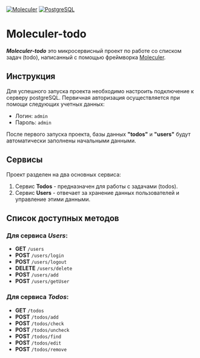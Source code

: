 [![Moleculer](https://badgen.net/badge/Powered%20by/Moleculer/0e83cd)](https://moleculer.services) [![PostgreSQL](https://img.shields.io/badge/Powered%20by-PostgreSQL-316192?style=flat&logo=Postgresql&logoColor=white)](https://www.postgresql.org)


# Moleculer-todo
**_Moleculer-todo_** это микросервисный проект по работе со списком задач (todo), написанный с помощью фреймворка [Moleculer](https://moleculer.services/).

## Инструкция
Для успешного запуска проекта необходимо настроить подключение к серверу postgreSQL.
Первичная авторизация осуществляется при помощи следующих учетных данных:
- Логин: `admin`
- Пароль: `admin`

После первого запуска проекта, базы данных **"todos"** и **"users"** будут автоматически заполнены начальными данными.

## Сервисы
Проект разделен на два основных сервиса:
1. Сервис **Todos** - предназначен для работы с задачами (todos).
2. Сервис **Users** - отвечает за хранение данных пользователей и управление этими данными.

## Список доступных методов
### Для сервиса _Users_:
-    **GET**  `/users` 
-   **POST**  `/users/login`
-   **POST**  `/users/logout`
- **DELETE**  `/users/delete`
-   **POST**  `/users/add`
-   **POST**  `/users/getUser`

### Для сервиса _Todos_:
-    **GET**   `/todos`
-   **POST**   `/todos/add`
-   **POST**   `/todos/check`
-   **POST**   `/todos/uncheck`
-   **POST**   `/todos/find`
-   **POST**   `/todos/edit`
-   **POST**   `/todos/remove`

